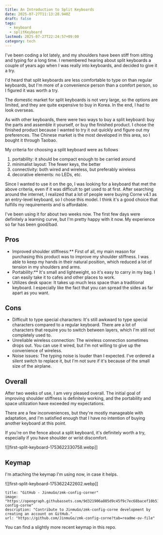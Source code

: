 ```yaml
---
title: An Introduction to Split Keyboards
date: 2025-07-27T11:13:28.940Z
draft: false
tags:
  - keyboard
  - splitKeyboard
lastmod: 2025-07-27T22:24:57+09:00
category: tech
---
```


I've been coding a lot lately, and my shoulders have been stiff from sitting and typing for a long time. I remembered hearing about split keyboards a couple of years ago when I was really into keyboards, and decided to give it a try.

I'd heard that split keyboards are less comfortable to type on than regular keyboards, but I'm more of a convenience person than a comfort person, so I figured it was worth a try.

The domestic market for split keyboards is not very large, so the options are limited, and they are quite expensive to buy in Korea. In the end, I had to look overseas.

As with other keyboards, there were two ways to buy a split keyboard: buy the parts and assemble it yourself, or buy the finished product. I chose the finished product because I wanted to try it out quickly and figure out my preferences. The Chinese market is the most developed in this area, so I bought it through Taobao.

My criteria for choosing a split keyboard were as follows

1. portability: it should be compact enough to be carried around
2. minimalist layout: The fewer keys, the better
3. connectivity: both wired and wireless, but preferably wireless
4. decorative elements: no LEDs, etc.

Since I wanted to use it on the go, I was looking for a keyboard that met the above criteria, even if it was difficult to get used to at first.
After searching around the internet, I realized that a lot of people were buying Corne v4.1 as an entry-level keyboard, so I chose this model. I think it's a good choice that fulfills my requirements and is affordable.

I've been using it for about two weeks now. The first few days were definitely a learning curve, but I'm pretty happy with it now. My experience so far has been good/bad.

## Pros

- Improved shoulder stiffness:** First of all, my main reason for purchasing this product was to improve my shoulder stiffness. I was able to keep my hands in their natural position, which reduced a lot of tension in my shoulders and arms.
- Portability:** It's small and lightweight, so it's easy to carry in my bag. I can easily take it to cafes and other places to work.
- Utilizes desk space: It takes up much less space than a traditional keyboard. I especially like the fact that you can spread the sides as far apart as you want.

## Cons

- Difficult to type special characters: It's still awkward to type special characters compared to a regular keyboard. There are a lot of characters that require you to switch between layers, which I'm still not completely used to.
- Unreliable wireless connection: The wireless connection sometimes drops out. You can use it wired, but I'm not willing to give up the convenience of wireless.
- Noise issues: The typing noise is louder than I expected.  I've ordered a silent switch to replace it, but I'm not sure if it's because of the small size of the airplane.

## Overall

After two weeks of use, I am very pleased overall. The initial goal of improving shoulder stiffness is definitely working, and the portability and space utilization have exceeded my expectations.

There are a few inconveniences, but they're mostly manageable with adaptation, and I'm satisfied enough that I have no intention of buying another keyboard at this point.

If you're on the fence about a split keyboard, it's definitely worth a try, especially if you have shoulder or wrist discomfort.

![[first-split-keyboard-1753622330758.webp]]

## Keymap

I'm attaching the keymap I'm using now, in case it helps.

![[first-split-keyboard-1753622422602.webp]]

```embed
title: "GitHub - JinmuGo/zmk-config-corner"
image: "https://opengraph.githubassets.com/9d321906a805d9c45f9c7ec68bacef10b51c149ae108081c5a19f65e1afd0f97/JinmuGo/zmk-config-corne"
description: "Contribute to JinmuGo/zmk-config-corne development by creating an account on GitHub."
url: "https://github.com/JinmuGo/zmk-config-corne?tab=readme-ov-file"
```

You can find a slightly more recent keymap in this repo.

